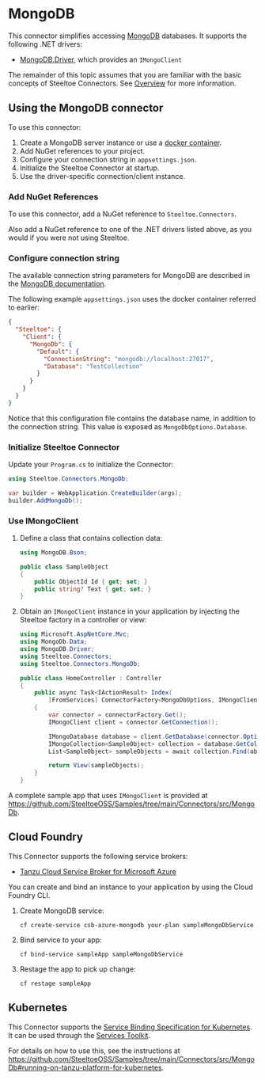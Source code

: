 # MongoDB

This connector simplifies accessing [MongoDB](https://www.mongodb.com/) databases.
It supports the following .NET drivers:

- [MongoDB.Driver](https://www.nuget.org/packages/MongoDB.Driver), which provides an `IMongoClient`

The remainder of this topic assumes that you are familiar with the basic concepts of Steeltoe Connectors. See [Overview](./usage.md) for more information.

## Using the MongoDB connector

To use this connector:

1. Create a MongoDB server instance or use a [docker container](https://github.com/SteeltoeOSS/Samples/blob/main/CommonTasks.md#mongodb).
1. Add NuGet references to your project.
1. Configure your connection string in `appsettings.json`.
1. Initialize the Steeltoe Connector at startup.
1. Use the driver-specific connection/client instance.

### Add NuGet References

To use this connector, add a NuGet reference to `Steeltoe.Connectors`.

Also add a NuGet reference to one of the .NET drivers listed above, as you would if you were not using Steeltoe.

### Configure connection string

The available connection string parameters for MongoDB are described in the [MongoDB documentation](https://www.mongodb.com/docs/manual/reference/connection-string/).

The following example `appsettings.json` uses the docker container referred to earlier:

```json
{
  "Steeltoe": {
    "Client": {
      "MongoDb": {
        "Default": {
          "ConnectionString": "mongodb://localhost:27017",
          "Database": "TestCollection"
        }
      }
    }
  }
}
```

Notice that this configuration file contains the database name, in addition to the connection string. This value is exposed
as `MongoDbOptions.Database`.

### Initialize Steeltoe Connector

Update your `Program.cs` to initialize the Connector:

```csharp
using Steeltoe.Connectors.MongoDb;

var builder = WebApplication.CreateBuilder(args);
builder.AddMongoDb();
```

### Use IMongoClient

1. Define a class that contains collection data:

    ```csharp
    using MongoDB.Bson;

    public class SampleObject
    {
        public ObjectId Id { get; set; }
        public string? Text { get; set; }
    }
    ```

1. Obtain an `IMongoClient` instance in your application by injecting the Steeltoe factory in a controller or view:

    ```csharp
    using Microsoft.AspNetCore.Mvc;
    using MongoDb.Data;
    using MongoDB.Driver;
    using Steeltoe.Connectors;
    using Steeltoe.Connectors.MongoDb;

    public class HomeController : Controller
    {
        public async Task<IActionResult> Index(
            [FromServices] ConnectorFactory<MongoDbOptions, IMongoClient> connectorFactory)
        {
            var connector = connectorFactory.Get();
            IMongoClient client = connector.GetConnection();

            IMongoDatabase database = client.GetDatabase(connector.Options.Database);
            IMongoCollection<SampleObject> collection = database.GetCollection<SampleObject>("SampleObjects");
            List<SampleObject> sampleObjects = await collection.Find(obj => true).ToListAsync();

            return View(sampleObjects);
        }
    }
    ```

A complete sample app that uses `IMongoClient` is provided at https://github.com/SteeltoeOSS/Samples/tree/main/Connectors/src/MongoDb.

## Cloud Foundry

This Connector supports the following service brokers:

- [Tanzu Cloud Service Broker for Microsoft Azure](https://techdocs.broadcom.com/us/en/vmware-tanzu/platform-services/tanzu-cloud-service-broker-for-microsoft-azure/1-13/csb-azure/reference-azure-cosmosdb-mongo.html)

You can create and bind an instance to your application by using the Cloud Foundry CLI.

1. Create MongoDB service:

   ```shell
   cf create-service csb-azure-mongodb your-plan sampleMongoDbService
   ```

1. Bind service to your app:

   ```shell
   cf bind-service sampleApp sampleMongoDbService
   ```

1. Restage the app to pick up change:

   ```shell
   cf restage sampleApp
   ```

## Kubernetes

This Connector supports the [Service Binding Specification for Kubernetes](https://github.com/servicebinding/spec).
It can be used through the [Services Toolkit](https://techdocs.broadcom.com/us/en/vmware-tanzu/standalone-components/tanzu-application-platform/1-12/tap/services-toolkit-install-services-toolkit.html).

For details on how to use this, see the instructions at https://github.com/SteeltoeOSS/Samples/tree/main/Connectors/src/MongoDb#running-on-tanzu-platform-for-kubernetes.
